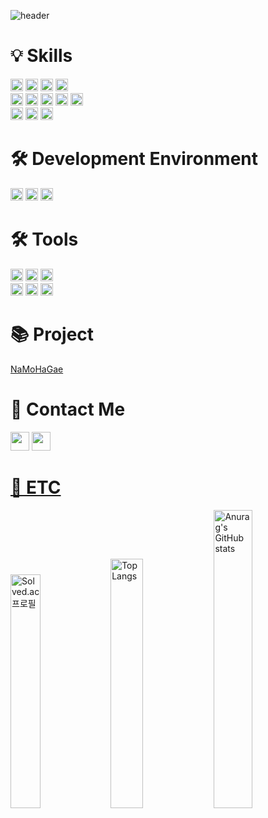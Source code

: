 ![header](https://capsule-render.vercel.app/api?type=Rounded&reversal=true&color=timeGradient&height=200&animation=twinkling&fontSize=60&fontAlign=65&descAlign=56&descAlignY=66&text=JiHwan_Park&desc=Nice_to_Meet_You)
<br/>

# 💡  Skills
<div>
  <img height="20px" src="https://img.shields.io/badge/Java-007396?style=flat-square&logo=Java&logoColor=white">
  <img height="20px" src="https://img.shields.io/badge/Spring-6DB33F?style=flat-square&logo=Spring&logoColor=white">
  <img height="20px" src="https://img.shields.io/badge/SpringBoot-6DB33F?style=flat-square&logo=SpringBoot&logoColor=white">
  <img height="20px" src="https://img.shields.io/badge/MyBatis-000000?style=flat-square&logo=MyBatis&logoColor=white">
</div>
<div>
  <img height="20px" src="https://img.shields.io/badge/HTML5-E34F26?style=flat-square&logo=HTML5&logoColor=white">
  <img height="20px" src="https://img.shields.io/badge/CSS3-1572B6?style=flat-square&logo=CSS3&logoColor=white">
  <img height="20px" src="https://img.shields.io/badge/JavaScript-F7DF1E?style=flat-square&logo=JavaScript&logoColor=black">
  <img height="20px" src="https://img.shields.io/badge/Thymeleaf-005F0F?style=flat-square&logo=Thymeleaf&logoColor=white">
  <img height="20px" src="https://img.shields.io/badge/jQuery-0769AD?style=flat-square&logo=jQuery&logoColor=white">
</div>
<div>
  <img height="20px" src="https://img.shields.io/badge/Oracle-F80000?style=flat-square&logo=Oracle&logoColor=white">
  <img height="20px" src="https://img.shields.io/badge/Linux-FCC624?style=flat-square&logo=Linux&logoColor=black">
  <img height="20px" src="https://img.shields.io/badge/Ubuntu-E95420?style=flat-square&logo=Ubuntu&logoColor=white">
</div>

# 🛠️  Development Environment
<div>
  <img height="20px" src="https://img.shields.io/badge/Windows10-0078D6?style=flat-square&logo=Windows&logoColor=white">
  <img height="20px" src="https://img.shields.io/badge/MacOS-000000?style=flat-square&logo=Apple&logoColor=white">
  <img height="20px" src="https://img.shields.io/badge/OracleCloudInstructure-F80000?style=flat-square&logo=Oracle&logoColor=white">
</div>

# 🛠️  Tools
<div>
  <img height="20px" src="https://img.shields.io/badge/IntelliJ-000000?style=flat-square&logo=IntelliJIDEA&logoColor=white">
  <img height="20px" src="https://img.shields.io/badge/Eclipse(STS4)-2C2255?style=flat-square&logo=EclipseIDE&logoColor=white">
  <img height="20px" src="https://img.shields.io/badge/VisualStudioCode-007ACC?style=flat-square&logo=VisualStudioCode&logoColor=white">
</div>
<div>
  <img height="20px" src="https://img.shields.io/badge/ApacheMaven-C71A36?style=flat-square&logo=ApacheMaven&logoColor=white">
  <img height="20px" src="https://img.shields.io/badge/GitHub-181717?style=flat-square&logo=GitHub&logoColor=white">
  <img height="20px" src="https://img.shields.io/badge/Notion-FFFFFF?style=flat-square&logo=Notion&logoColor=black">
</div>

# 📚 Project
[NaMoHaGae](https://github.com/GeeHwanee/NaMoHaGae)

# 👋 Contact Me
<div>
  <a target="_blank" href="mailto:jihwanpark15@gmail.com"><img height="30px" src="https://img.shields.io/badge/Gmail-EA4335?style=flat-square&logo=Gmail&logoColor=white"></a>
  <a target="_blank" href="https://www.instagram.com/gee_hwanee"><img height="30px" src="https://img.shields.io/badge/Instagram-E4405F?style=flat-square&logo=Instagram&logoColor=white"</a>
</div>

# 🎈 ETC
[<img width="31%" src="http://mazassumnida.wtf/api/v2/generate_badge?boj=wlghks05" alt="Solved.ac 프로필">](https://solved.ac/wlghks05)
<img width="32%" src="https://github-readme-stats.vercel.app/api/top-langs/?username=GeeHwanee&layout=compact" alt="Top Langs">
<img width="35%" src="https://github-readme-stats.vercel.app/api?username=GeeHwanee&show_icons=true&theme=solarized-light" alt="Anurag's GitHub stats">


